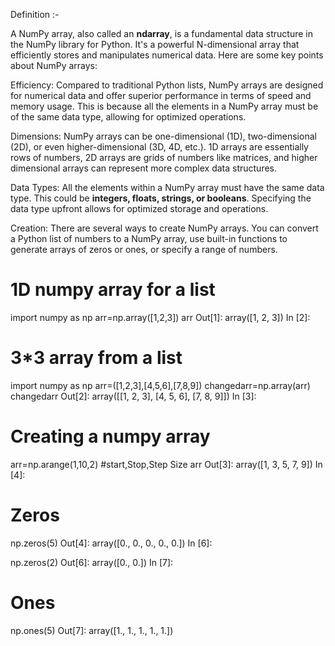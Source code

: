 Definition :- 

A NumPy array, also called an **ndarray**, is a fundamental data structure in the NumPy library for Python. It's a powerful N-dimensional array that efficiently stores and manipulates numerical data. Here are some key points about NumPy arrays:

Efficiency: Compared to traditional Python lists, NumPy arrays are designed for numerical data and offer superior performance in terms of speed and memory usage. This is because all the elements in a NumPy array must be of the same data type, allowing for optimized operations.

Dimensions: NumPy arrays can be one-dimensional (1D), two-dimensional (2D), or even higher-dimensional (3D, 4D, etc.).  1D arrays are essentially rows of numbers, 2D arrays are grids of numbers like matrices, and higher dimensional arrays can represent more complex data structures.

Data Types: All the elements within a NumPy array must have the same data type. This could be **integers, floats, strings, or booleans**.  Specifying the data type upfront allows for optimized storage and operations.

Creation: There are several ways to create NumPy arrays. You can convert a Python list of numbers to a NumPy array, use built-in functions to generate arrays of zeros or ones, or specify a range of numbers.

# 1D numpy array for a list
import numpy as np
arr=np.array([1,2,3])
arr
Out[1]:
array([1, 2, 3])
In [2]:

# 3*3 array from a list
import numpy as np
arr=([1,2,3],[4,5,6],[7,8,9])
changedarr=np.array(arr)
changedarr
Out[2]:
array([[1, 2, 3],
       [4, 5, 6],
       [7, 8, 9]])
In [3]:

# Creating a numpy array
arr=np.arange(1,10,2) #start,Stop,Step Size
arr
Out[3]:
array([1, 3, 5, 7, 9])
In [4]:

# Zeros
np.zeros(5)
Out[4]:
array([0., 0., 0., 0., 0.])
In [6]:

np.zeros(2)
Out[6]:
array([0., 0.])
In [7]:
# Ones
np.ones(5)
Out[7]:
array([1., 1., 1., 1., 1.])

